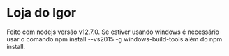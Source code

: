 # Loja do Igor
Feito com nodejs versão v12.7.0. Se estiver usando windows é necessário usar o comando  npm install --vs2015 -g windows-build-tools além do npm install.
